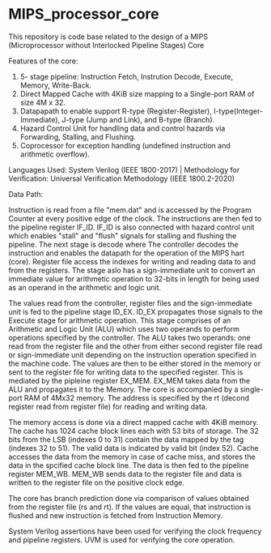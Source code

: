 # MIPS_processor_core
This repository is code base related to the design of a MIPS (Microprocessor without Interlocked Pipeline Stages) Core

Features of the core:
1. 5- stage pipeline: Instruction Fetch, Instrution Decode, Execute, Memory, Write-Back.
2. Direct Mapped Cache with 4KiB size mapping to a Single-port RAM of size 4M x 32.
3.  Datapapath to enable support R-type (Register-Register), I-type(Integer-Immediate), J-type (Jump and Link), and B-type (Branch).
4.  Hazard Control Unit for handling data and control hazards via Forwarding, Stalling, and Flushing.
5.  Coprocessor for exception handling (undefined instruction  and arithmetic overflow).

Languages Used: System Verilog (IEEE 1800-2017) |
Methodology for Verification: Universal Verification Methodology (IEEE 1800.2-2020)

Data Path:

Instruction is read from a file "mem.dat" and is accessed by the Program Counter at every positive edge of the clock. The instructions are then fed to the pipeline register IF_ID. IF_ID is also connected with hazard control unit which enables "stall" and "flush" signals for stalling and flushing the pipeline. The next stage is decode where The controller decodes the instruction and enables the datapath for the operation of the MIPS hart (core). Register file access the indexes for writing and reading data to and from the registers. The stage aslo has a sign-immediate unit to convert an immediate value for arithmetic operation to 32-bits in length for being used as an operand in the arithmetic and logic unit.

The values read from the controller, register files and the sign-immediate unit is fed to the pipeline stage ID_EX. ID_EX propagates those signals to the Execute stage for arithmetic operation. This stage comprises of an Arithmetic and Logic Unit (ALU) which uses two operands to perform operations specified by the controller. The ALU takes two operands: one read from the register file and the other from either second register file read or sign-immediate unit depending on the instruction operation specified in the machine code. The values are then to be either stored in the memory or sent to the register file for writing data to the specified register. This is mediated by the pipleine register EX_MEM. EX_MEM takes data from the ALU and propagates it to the Memory. The core is accompanied by a single-port RAM of 4Mx32 memory. The address is specified by the rt (decond register read from register file) for reading and writing data.

The memory access is done via a direct mapped cache with 4KiB memory. The cache has 1024 cache block lines each with 53 bits of storage. The 32 bits from the LSB (indexes 0 to 31) contain the data mapped by the tag (indexes 32 to 51). The valid data is indicated by valid bit (index 52). Cache accesses the data from the memory in case of cache miss, and stores the data in the spcified cache block line. The data is then fed to the pipeline register MEM_WB. MEM_WB sends data to the register file and data is written to the register file on the positive clock edge.

The core has branch prediction done via comparison of values obtained from the register file (rs and rt). If the values are equal, that instruction is flushed and new instruction is fetched from Instruction Memory.

System Verilog assertions have been used for verifying the clock frequency and pipeline registers.
UVM is used for verifying the core operation. 

